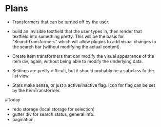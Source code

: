# Plans

- Transformers that can be turned off by the user.

- build an invisible textfield that the user types in, then render that textfield into something pretty. This will be the basis for "SearchTransformers" which will allow plugins to add visual changes to the search bar (without modifying the actual content).

- Create item transformers that can modify the visual appearance of the item div, again, without being able to modify the underlying data.

- Settings are pretty difficult, but it should probably be a subclass fo the list view.

- Stars make sense, or just a active/inactive flag. Icon for flag can be set by the ItemTransformer.


#Today

- redo storage (local storage for selection)
- gutter div for search status, general info.
- pagination.